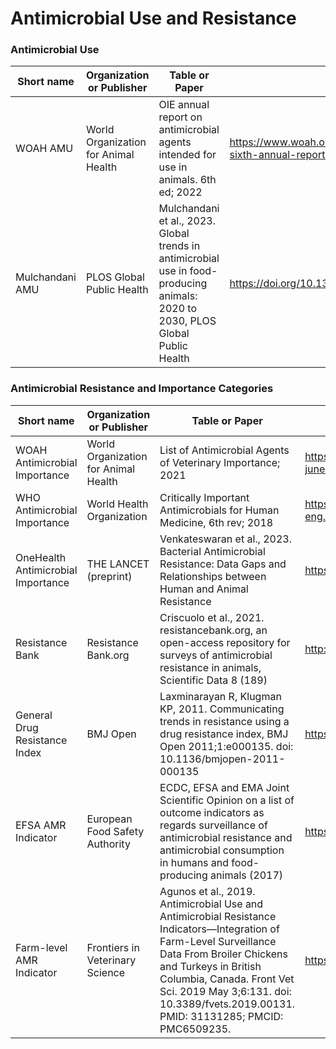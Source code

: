 # Antimicrobial Use and Resistance

<h3>Antimicrobial Use</h3>

Short name | Organization or Publisher | Table or Paper | URL
---|---|---|---
WOAH AMU | World Organization for Animal Health | OIE annual report on antimicrobial agents intended for use in animals. 6th ed; 2022 | https://www.woah.org/app/uploads/2022/06/a-sixth-annual-report-amu-final.pdf
Mulchandani AMU | PLOS Global Public Health | Mulchandani et al., 2023. Global trends in antimicrobial use in food-producing animals: 2020 to 2030, PLOS Global Public Health | https://doi.org/10.1371/journal.pgph.0001305


<h3>Antimicrobial Resistance and Importance Categories</h3>

Short name | Organization or Publisher | Table or Paper | URL
---|---|---|---
WOAH Antimicrobial Importance | World Organization for Animal Health | List of Antimicrobial Agents of Veterinary Importance; 2021 | https://www.woah.org/app/uploads/2021/06/a-oie-list-antimicrobials-june2021.pdf
WHO Antimicrobial Importance | World Health Organization | Critically Important Antimicrobials for Human Medicine, 6th rev; 2018 | https://apps.who.int/iris/bitstream/handle/10665/312266/9789241515528-eng.pdf
OneHealth Antimicrobial Importance | THE LANCET (preprint) | Venkateswaran et al., 2023. Bacterial Antimicrobial Resistance: Data Gaps and Relationships between Human and Animal Resistance | https://ssrn.com/abstract=4346767
Resistance Bank | Resistance Bank.org | Criscuolo et al., 2021. resistancebank.org, an open-access repository for surveys of antimicrobial resistance in animals, Scientific Data 8 (189) | http://resistancebank.org
General Drug Resistance Index | BMJ Open | Laxminarayan R, Klugman KP, 2011. Communicating trends in resistance using a drug resistance index, BMJ Open 2011;1:e000135. doi: 10.1136/bmjopen-2011-000135 | https://bmjopen.bmj.com/content/1/2/e000135
EFSA AMR Indicator | European Food Safety Authority | ECDC, EFSA and EMA Joint Scientific Opinion on a list of outcome indicators as regards surveillance of antimicrobial resistance and antimicrobial consumption in humans and food-producing animals (2017) | https://www.efsa.europa.eu/en/efsajournal/pub/5017
Farm-level AMR Indicator | Frontiers in Veterinary Science | Agunos et al., 2019. Antimicrobial Use and Antimicrobial Resistance Indicators—Integration of Farm-Level Surveillance Data From Broiler Chickens and Turkeys in British Columbia, Canada. Front Vet Sci. 2019 May 3;6:131. doi: 10.3389/fvets.2019.00131. PMID: 31131285; PMCID: PMC6509235.| https://www.ncbi.nlm.nih.gov/pmc/articles/PMC6509235/#B18
